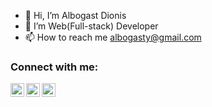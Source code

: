 - 👋 Hi, I’m Albogast Dionis
- 👀 I’m Web(Full-stack) Developer
- 📫 How to reach me albogasty@gmail.com

### Connect with me:

[<img align="left" alt="Albogast | Twitter" width="22px" src="https://cdn.jsdelivr.net/npm/simple-icons@v3/icons/twitter.svg" />](https://twitter.com/albolink)
[<img align="left" alt="Albogast | LinkedIn" width="22px" src="https://cdn.jsdelivr.net/npm/simple-icons@v3/icons/linkedin.svg" />](https://tz.linkedin.com/in/albolink)
[<img align="left" alt="Albogast | Instagram" width="22px" src="https://cdn.jsdelivr.net/npm/simple-icons@v3/icons/instagram.svg" />](http://albolink.com/)
<br />
<br />
<!---
Alkiyogoma/Alkiyogoma is a ✨ special ✨ repository because its `README.md` (this file) appears on your GitHub profile.
You can click the Preview link to take a look at your changes.
- 💞️ I’m looking to collaborate on Open Source Projects (Education)

--->
